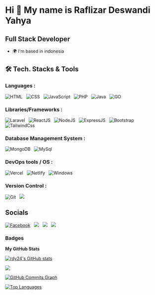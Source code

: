 Hi 👋 My name is Raflizar Deswandi Yahya
========================================

Full Stack Developer
--------------------

* 🌍  I'm based in indonesia

## 🛠 Tech. Stacks & Tools

### Languages :

<img alt="HTML" src="https://img.shields.io/badge/HTML5-E34F26?style=for-the-badge&logo=html5&logoColor=white" />&nbsp;&nbsp;
<img alt="CSS" src="https://img.shields.io/badge/css3%20-%231572B6.svg?&style=for-the-badge&logo=css3&logoColor=white" />&nbsp;&nbsp;
<img alt="JavaScript" src="https://img.shields.io/badge/javascript%20-%23323330.svg?&style=for-the-badge&logo=javascript&logoColor=%23F7DF1E" />&nbsp;&nbsp;
<img alt="PHP" src="https://img.shields.io/badge/PHP-777BB4?style=for-the-badge&logo=php&logoColor=white" />&nbsp;&nbsp;
<img alt="Java" src="https://img.shields.io/badge/Java-ED8B00?style=for-the-badge&logo=java&logoColor=white" />&nbsp;&nbsp;
<img alt="GO" src="https://img.shields.io/badge/Go-00ADD8?style=for-the-badge&logo=go&logoColor=white" />&nbsp;&nbsp;

### Libraries/Frameworks :

<img alt="Laravel" src="https://img.shields.io/badge/Laravel-FF2D20?style=for-the-badge&logo=laravel&logoColor=white" />&nbsp;&nbsp;
<img alt="ReactJS" src="https://img.shields.io/badge/react_JS%20-%2320232a.svg?&style=for-the-badge&logo=react&logoColor=%2361DAFB" />&nbsp;&nbsp;
<img alt="NodeJS" src="https://img.shields.io/badge/node.js-6DA55F?style=for-the-badge&logo=node.js&logoColor=white" />&nbsp;&nbsp;
<img alt="ExpressJS" src="https://img.shields.io/badge/express.js-%23404d59.svg?style=for-the-badge&logo=express&logoColor=%2361DAFB" />&nbsp;&nbsp;
<img alt="Bootstrap" src="https://img.shields.io/badge/Bootstrap-563D7C?style=for-the-badge&logo=bootstrap&logoColor=white" />&nbsp;&nbsp;
<img alt="TailwindCss" src="https://img.shields.io/badge/Tailwind_CSS-38B2AC?style=for-the-badge&logo=tailwind-css&logoColor=white" />&nbsp;&nbsp;

### Database Management System :

<img alt="MongoDB" src ="https://img.shields.io/badge/MongoDB-%234ea94b.svg?&style=for-the-badge&logo=mongodb&logoColor=white" />&nbsp;&nbsp;
<img alt="MySql" src="https://img.shields.io/badge/mysql-%234479A1.svg?&style=for-the-badge&logo=mysql&logoColor=white" />&nbsp;&nbsp;

### DevOps tools / OS :

<!-- <img alt="Amazon Web Service (AWS)" src="https://img.shields.io/badge/AWS-%23FF9900.svg?&style=for-the-badge&logo=amazon-aws&logoColor=white" />&nbsp;&nbsp;
<img alt="Linux" src="https://img.shields.io/badge/Linux-FCC624?style=for-the-badge&logo=linux&logoColor=black" />&nbsp;&nbsp;
<img alt="Docker" src="https://img.shields.io/badge/docker-%230db7ed.svg?style=for-the-badge&logo=docker&logoColor=white" />&nbsp;&nbsp;
<img alt="Nginx" src="https://img.shields.io/badge/nginx-%23009639.svg?style=for-the-badge&logo=nginx&logoColor=white" />&nbsp;&nbsp;
<img alt="Terraform" src="https://img.shields.io/badge/terraform-%235835CC.svg?style=for-the-badge&logo=terraform&logoColor=white" />&nbsp;&nbsp; -->
<img alt="Vercel" src="https://img.shields.io/badge/vercel-%23000000.svg?&style=for-the-badge&logo=vercel&logoColor=white"/>&nbsp;&nbsp;
<img alt="Netlify" src="https://img.shields.io/badge/netlify-%2300C7B7.svg?&style=for-the-badge&logo=netlify&logoColor=white"/>&nbsp;&nbsp;
<img alt="Windows" src="https://img.shields.io/badge/Windows-0078D6?style=for-the-badge&logo=windows&logoColor=white"/>&nbsp;&nbsp;

### Version Control :

<img alt="Git" src="https://img.shields.io/badge/git%20-%23F05033.svg?&style=for-the-badge&logo=git&logoColor=white" />&nbsp;&nbsp;
<img src="https://img.shields.io/badge/github%20-%23121011.svg?&style=for-the-badge&logo=github&logoColor=white" />&nbsp;&nbsp;
<!-- <img src="https://img.shields.io/badge/gitlab%20-%23181717.svg?&style=for-the-badge&logo=gitlab&logoColor=white" />&nbsp;&nbsp; -->

## Socials

<a href="https://www.facebook.com/profile.php?id=100008851968955" target="_blank" rel="noreferrer"><img alt="Facebook" src="https://img.shields.io/badge/Facebook-1877F2?style=for-the-badge&logo=facebook&logoColor=white" /></a>&nbsp;&nbsp;
<a href="http://www.instagram.com/rdyzar.24" target="_blank" rel="noreferrer"><img src="https://img.shields.io/badge/Instagram-E4405F?style=for-the-badge&logo=instagram&logoColor=white" /></a>&nbsp;&nbsp;
<a href="https://www.linkedin.com/in/raflizar-deswandi-yahya-643533228" target="_blank" rel="noreferrer"><img src="https://img.shields.io/badge/LinkedIn-0077B5?style=for-the-badge&logo=linkedin&logoColor=white"/></a>&nbsp;&nbsp;
<a href="https://www.twitter.com/rdy24_" target="_blank" rel="noreferrer"><img src="https://img.shields.io/badge/Twitter-1DA1F2?style=for-the-badge&logo=twitter&logoColor=white" /></a>&nbsp;&nbsp;

### Badges

<b>My GitHub Stats</b>

<a href="http://www.github.com/rdy24"><img src="https://github-readme-stats.vercel.app/api?username=rdy24&show_icons=true&hide=&count_private=true&title_color=0891b2&text_color=ffffff&icon_color=0891b2&bg_color=1c1917&hide_border=true&show_icons=true" alt="rdy24's GitHub stats" /></a>

<a href="http://www.github.com/rdy24"><img src="https://github-readme-streak-stats.herokuapp.com/?user=rdy24&stroke=ffffff&background=1c1917&ring=0891b2&fire=0891b2&currStreakNum=ffffff&currStreakLabel=0891b2&sideNums=ffffff&sideLabels=ffffff&dates=ffffff&hide_border=true" /></a>

<a href="http://www.github.com/rdy24"><img src="https://activity-graph.herokuapp.com/graph?username=rdy24&bg_color=1c1917&color=ffffff&line=0891b2&point=ffffff&area_color=1c1917&area=true&hide_border=true&custom_title=GitHub%20Commits%20Graph" alt="GitHub Commits Graph" /></a>

<a href="https://github.com/rdy24" align="left"><img src="https://github-readme-stats.vercel.app/api/top-langs/?username=rdy24&langs_count=10&title_color=0891b2&text_color=ffffff&icon_color=0891b2&bg_color=1c1917&hide_border=true&locale=en&custom_title=Top%20%Languages" alt="Top Languages" /></a>
